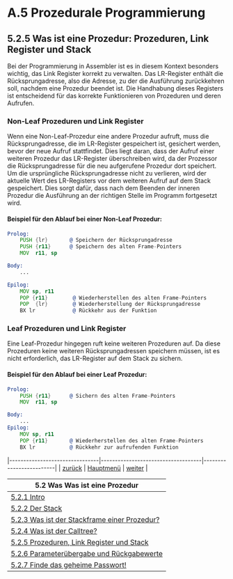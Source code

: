 # A.5 Prozedurale Programmierung
## 5.2.5 Was ist eine Prozedur: Prozeduren, Link Register und Stack

Bei der Programmierung in Assembler ist es in diesem Kontext besonders wichtig, das Link Register korrekt zu verwalten. 
Das LR-Register enthält die Rücksprungadresse, also die Adresse, zu der die Ausführung zurückkehren soll, nachdem eine Prozedur beendet ist. Die Handhabung dieses Registers ist entscheidend für das korrekte Funktionieren von Prozeduren und deren Aufrufen.

### Non-Leaf Prozeduren und Link Register
Wenn eine Non-Leaf-Prozedur eine andere Prozedur aufruft, muss die Rücksprungadresse, die im LR-Register gespeichert ist, gesichert werden, bevor der neue Aufruf stattfindet. Dies liegt daran, dass der Aufruf einer weiteren Prozedur das LR-Register überschreiben wird, da der Prozessor die Rücksprungadresse für die neu aufgerufene Prozedur dort speichert. Um die ursprüngliche Rücksprungadresse nicht zu verlieren, wird der aktuelle Wert des LR-Registers vor dem weiteren Aufruf auf dem Stack gespeichert. Dies sorgt dafür, dass nach dem Beenden der inneren Prozedur die Ausführung an der richtigen Stelle im Programm fortgesetzt wird.

#### Beispiel für den Ablauf bei einer Non-Leaf Prozedur:
```asm
Prolog:
    PUSH {lr}       @ Speichern der Rücksprungadresse
    PUSH {r11}      @ Speichern des alten Frame-Pointers
    MOV  r11, sp

Body:
    ...

Epilog:
    MOV sp, r11      
    POP {r11}        @ Wiederherstellen des alten Frame-Pointers
    POP  {lr}        @ Wiederherstellung der Rücksprungadresse
    BX lr            @ Rückkehr aus der Funktion
```

### Leaf Prozeduren und Link Register
Eine Leaf-Prozedur hingegen ruft keine weiteren Prozeduren auf. Da diese Prozeduren keine weiteren Rücksprungadressen speichern müssen, ist es nicht erforderlich, das LR-Register auf dem Stack zu sichern. 

#### Beispiel für den Ablauf bei einer Leaf Prozedur:
```asm
Prolog:
    PUSH {r11}      @ Sichern des alten Frame-Pointers
    MOV  r11, sp

Body: 
    ...
Epilog:
    MOV sp, r11  
    POP {r11}       @ Wiederherstellen des alten Frame-Pointers
    BX lr           @ Rückkehr zur aufrufenden Funktion
```

|--------------------------------|------------------------------------|-------------------------|
|   [zurück](wasistcalltree.md)  |   [Hauptmenü](../ueberblick.md)    |   [weiter](param.md)    |


| **5.2 Was Was ist eine Prozedur**                                             |
|-------------------------------------------------------------------------------|
| [5.2.1 Intro](wasistproz.md)                                                  |
| [5.2.2 Der Stack](wasiststack.md)                                             |
| [5.2.3 Was ist der Stackframe einer Prozedur?](wasiststackframe.md)           |
| [5.2.4 Was ist der Calltree?](wasistcalltree.md)                              |
| [5.2.5 Prozeduren, Link Register und Stack](prozlrstack.md)                   |
| [5.2.6 Parameterübergabe und Rückgabewerte](param.md)                         |
| [5.2.7 Finde das geheime Passwort!](disasm_ue.md)                             |